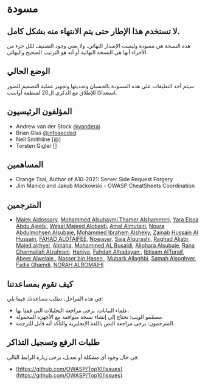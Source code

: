 # مسودة

## لا تستخدم هذا الإطار حتى يتم الانتهاء منه بشكل كامل.

هذه النسخة هي مسودة وليست الإصدار النهائي، ولا يعني وجود التصنيف لكل جزء من الأجزاء أنها هي النسخة النهائية أو أنه هو الترتيب الصحيح والنهائي.

## الوضع الحالي

سيتم أخذ التعليقات على هذه المسودة بالحسبان وتحديثها وتجهيز عملية التصميم للصور استعدادًا للإطلاق مع الذكرى ال20 لمنظمة أواسب.

## المؤلفون الرئيسيون

- Andrew van der Stock [@vanderaj](https://twitter.com/vanderaj)
- Brian Glas [@infosecdad](https://twitter.com/infosecdad)
- Neil Smithline [@]
- Torsten Gigler []

## المساهمين

- Orange Tsai, Author of A10-2021: Server Side Request Forgery
- Jim Manico and Jakub Maćkowski - OWASP CheatSheets Coordination

## المترجمين

-  [Malek Aldossary](https://twitter.com/Malajab), [Mohammed Alsuhaymi](https://twitter.com/msuhaymi),[Thamer Alshammeri](https://twitter.com/t44t_), [Yara Eissa Abdu Ajeebi](https://twitter.com/YE_A1), [Wesal Majeed Alobaidi](https://twitter.com/Wesal_m6), [Amal Almutairi](http://linkedin.com/in/amal-almutairi-9a617915b), [Noura Abdulmohsen Alsubaie](https://twitter.com/NouraAlsubaie97), [Mohammed Ibrahem Alsheky](https://www.linkedin.com/in/mohammed-ibrahem-6b088368), [Zainab Hussain Al Hussain](https://twitter.com/zain3O3), [FAHAD ALOTAIFEE](https://twitter.com/fad_777), [Nowayer](https://twitter.com/_Nowayer_), [Saja Alqurashi](https://twitter.com/saja_alqurashi), [Raghad Aljabr](http://linkedin.com/in/raghad-aljabr-3b3846124), [Majed alrhyel](https://twitter.com/1en_majed), [Almaha](https://twitter.com/emy797kay), [Mohammed AL Busaidi](https://www.linkedin.com/in/mohammed-al-busaidi-124988ab), [Aljohara Alsubaie](http://linkedin.com/in/aljohara-alsubaie-538b3b168), [Rana Gharmallah Alzahrani](http://linkedin.com/in/rana-alzahrani-26447b19b), [Haniya](https://twitter.com/_______HAA), [Fahdah Alhadayan ](https://www.linkedin.com/in/fahdahmh ), [Ibtisam AlTuraif](https://twitter.com/EbAlturaif), [Abeer Alwelaie ](https://twitter.com/abeerp7_), [Nasser bin Hasen ](https://twitter.com/r00t_nasser), [Mubark Allaghbi](https://twitter.com/mallaghbi), [Samah Alsoghyer](https://www.linkedin.com/in/samah-alsoghyer-39150478), [Fadia Ghamdi](https://www.linkedin.com/mwlite/in/fadia-ghamdi-00a661a7),  [NORAH ALROMAIHI](https://twitter.com/norahra2)


## كيف تقوم بمساعدتنا

في هذه المراحل، نطلب مساعدتك فيما يلي:
- علماء البيانات: يرجى مراجعة التحليلات التي قمنا بها.
- مصمّمو الويب: نحتاج إلى إنشاء نسخة متوافقة مع الأجهزة المحمولة.
- المترجمون: يرجى مراجعة النص باللغة الإنجليزية والتأكد أنه قابل للترجمة.

## طلبات الرفع وتسجيل التذاكر

في حال وجود أي مشكلة أو تعديل، يرجى زيارة الرابط التالي:

- [https://github.com/OWASP/Top10/issues](https://github.com/OWASP/Top10/issues)
